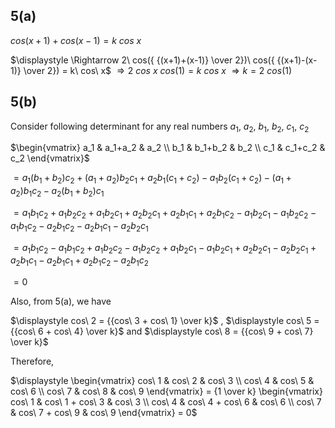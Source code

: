 ## 5(a)
$cos(x+1)+cos(x-1)=k\ cos\ x$

$\displaystyle \Rightarrow 2\ cos({ {(x+1)+(x-1)} \over 2})\ cos({ {(x+1)-(x-1)} \over 2}) = k\ cos\ x$
$\displaystyle \Rightarrow 2\ cos\ x\ cos(1) = k\ cos\ x$
$\displaystyle \Rightarrow k = 2\ cos(1)$

## 5(b)
Consider following determinant for any real numbers $a_1,\ a_2,\ b_1,\ b_2,\ c_1,\ c_2$

$\begin{vmatrix}
a_1 & a_1+a_2 & a_2 \\
b_1 & b_1+b_2 & b_2 \\
c_1 & c_1+c_2 & c_2
\end{vmatrix}$

$= a_1(b_1+b_2)c_2 + (a_1+a_2)b_2c_1 + a_2b_1(c_1+c_2) - a_1b_2(c_1+c_2) - (a_1+a_2)b_1c_2-a_2(b_1+b_2)c_1$

$= a_1b_1c_2 + a_1b_2c_2 + a_1b_2c_1 + a_2b_2c_1 + a_2b_1c_1 + a_2b_1c_2 - a_1b_2c_1 - a_1b_2c_2 - a_1b_1c_2 - a_2b_1c_2 - a_2b_1c_1 - a_2b_2c_1$

$= a_1b_1c_2 - a_1b_1c_2 + a_1b_2c_2 - a_1b_2c_2 + a_1b_2c_1 - a_1b_2c_1 + a_2b_2c_1 - a_2b_2c_1 + a_2b_1c_1 - a_2b_1c_1 + a_2b_1c_2 - a_2b_1c_2$

$=0$

Also, from 5(a), we have 

$\displaystyle cos\ 2 = {{cos\ 3 + cos\ 1} \over k}$ , $\displaystyle cos\ 5 = {{cos\ 6 + cos\ 4} \over k}$ and $\displaystyle cos\ 8 = {{cos\ 9 + cos\ 7} \over k}$

Therefore,

$\displaystyle \begin{vmatrix}
cos\ 1 & cos\ 2 & cos\ 3 \\
cos\ 4 & cos\ 5 & cos\ 6 \\
cos\ 7 &  cos\ 8 & cos\ 9
\end{vmatrix} = {1 \over k} \begin{vmatrix}
cos\ 1 & cos\ 1 + cos\ 3 & cos\ 3 \\
cos\ 4 & cos\ 4 + cos\ 6 & cos\ 6 \\
cos\ 7 &  cos\ 7 + cos\ 9 & cos\ 9
\end{vmatrix} = 0$